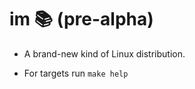 <!-- This Source Code Form is subject to the terms of the Mozilla Public
   - License, v. 2.0. If a copy of the MPL was not distributed with this
   - file, You can obtain one at https://mozilla.org/MPL/2.0/. -->

# im 📚 (pre-alpha)
- A brand-new kind of Linux distribution.

- For targets run `make help`

